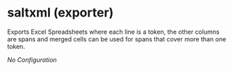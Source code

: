 # saltxml (exporter)

Exports Excel Spreadsheets where each line is a token, the other columns are
spans and merged cells can be used for spans that cover more than one token.

*No Configuration*
